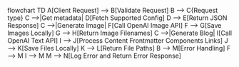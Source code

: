 flowchart TD
  A[Client Request] --> B[Validate Request]
  B --> C{Request type}
  C -->|Get metadata| D[Fetch Supported Config]
  D --> E[Return JSON Response]
  C -->|Generate Image| F[Call OpenAI Image API]
  F --> G[Save Images Locally]
  G --> H[Return Image Filenames]
  C -->|Generate Blog| I[Call OpenAI Text API]
  I --> J[Process Content Frontmatter Components Links]
  J --> K[Save Files Locally]
  K --> L[Return File Paths]
  B --> M[Error Handling]
  F --> M
  I --> M
  M --> N[Log Error and Return Error Response]